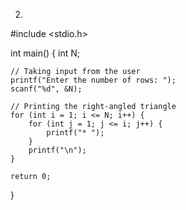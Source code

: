 2)
#include <stdio.h>

int main() {
    int N;

    // Taking input from the user
    printf("Enter the number of rows: ");
    scanf("%d", &N);

    // Printing the right-angled triangle
    for (int i = 1; i <= N; i++) {
        for (int j = 1; j <= i; j++) {
            printf("* ");
        }
        printf("\n");
    }

    return 0;
}
